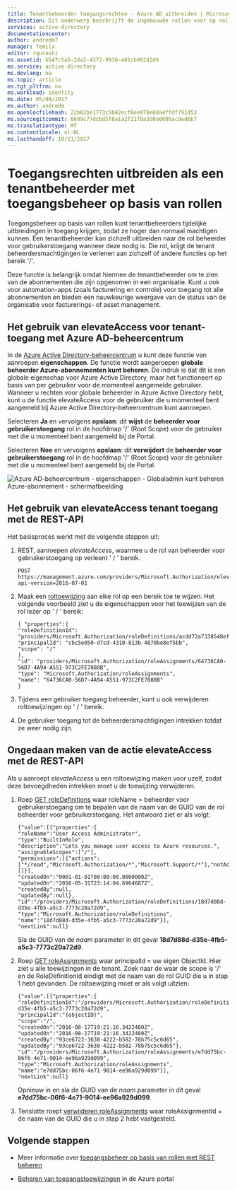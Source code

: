 ```yaml
---
title: Tenantbeheerder toegangsrechten - Azure AD uitbreiden | Microsoft Docs
description: Dit onderwerp beschrijft de ingebouwde rollen voor op rollen gebaseerde toegangsbeheer (RBAC).
services: active-directory
documentationcenter: 
author: andredm7
manager: femila
editor: rqureshi
ms.assetid: b547c5a5-2da2-4372-9938-481cb962d2d6
ms.service: active-directory
ms.devlang: na
ms.topic: article
ms.tgt_pltfrm: na
ms.workload: identity
ms.date: 05/09/2017
ms.author: andredm
ms.openlocfilehash: 22b62be1773c5042ecf6ee078e68a4ffdf791d53
ms.sourcegitcommit: 6699c77dcbd5f8a1a2f21fba3d0a0005ac9ed6b7
ms.translationtype: MT
ms.contentlocale: nl-NL
ms.lasthandoff: 10/11/2017
---
```

# <a name="elevate-access-as-a-tenant-admin-with-role-based-access-control"></a>Toegangsrechten uitbreiden als een tenantbeheerder met toegangsbeheer op basis van rollen

Toegangsbeheer op basis van rollen kunt tenantbeheerders tijdelijke uitbreidingen in toegang krijgen, zodat ze hoger dan normaal machtigen kunnen. Een tenantbeheerder kan zichzelf uitbreiden naar de rol beheerder voor gebruikerstoegang wanneer deze nodig is. Die rol, krijgt de tenant beheerdersmachtigingen te verlenen aan zichzelf of andere functies op het bereik '/'.

Deze functie is belangrijk omdat hiermee de tenantbeheerder om te zien van de abonnementen die zijn opgenomen in een organisatie. Kunt u ook voor automation-apps (zoals facturering en controle) voor toegang tot alle abonnementen en bieden een nauwkeurige weergave van de status van de organisatie voor facturerings- of asset management.  

## <a name="how-to-use-elevateaccess-for-tenant-access-with-azure-ad-admin-center"></a>Het gebruik van elevateAccess voor tenant-toegang met Azure AD-beheercentrum

In de [Azure Active Directory-beheercentrum](https://aad.portal.azure.com) u kunt deze functie van aanroepen **eigenschappen**.
De functie wordt aangeroepen **globale beheerder Azure-abonnementen kunt beheren**. De indruk is dat dit is een globale eigenschap voor Azure Active Directory, maar het functioneert op basis van per gebruiker voor de momenteel aangemelde gebruiker. Wanneer u rechten voor globale beheerder in Azure Active Directory hebt, kunt u de functie elevateAccess voor de gebruiker die u momenteel bent aangemeld bij Azure Active Directory-beheercentrum kunt aanroepen.

Selecteren **Ja** en vervolgens **opslaan**: dit **wijst** de **beheerder voor gebruikerstoegang** rol in de hoofdmap '/' (Root Scope) voor de gebruiker met die u momenteel bent aangemeld bij de Portal.

Selecteren **Nee** en vervolgens **opslaan**: dit **verwijdert** de **beheerder voor gebruikerstoegang** rol in de hoofdmap '/' (Root Scope) voor de gebruiker met die u momenteel bent aangemeld bij de Portal.

![Azure AD-beheercentrum - eigenschappen - Globaladmin kunt beheren Azure-abonnement - schermafbeelding](./media/role-based-access-control-tenant-admin-access/aad-azure-portal-global-admin-can-manage-azure-subscriptions.png)

## <a name="how-to-use-elevateaccess-to-give-tenant-access-with-the-rest-api"></a>Het gebruik van elevateAccess tenant toegang met de REST-API

Het basisproces werkt met de volgende stappen uit:

1. REST, aanroepen *elevateAccess*, waarmee u de rol van beheerder voor gebruikerstoegang op verleent ' / ' bereik.

    ```
    POST https://management.azure.com/providers/Microsoft.Authorization/elevateAccess?api-version=2016-07-01
    ```

2. Maak een [roltoewijzing](/rest/api/authorization/roleassignments) aan elke rol op een bereik toe te wijzen. Het volgende voorbeeld ziet u de eigenschappen voor het toewijzen van de rol lezer op ' / ' bereik:

    ```
    { "properties":{
    "roleDefinitionId": "providers/Microsoft.Authorization/roleDefinitions/acdd72a7338548efbd42f606fba81ae7",
    "principalId": "cbc5e050-d7cd-4310-813b-4870be8ef5bb",
    "scope": "/"
    },
    "id": "providers/Microsoft.Authorization/roleAssignments/64736CA0-56D7-4A94-A551-973C2FE7888B",
    "type": "Microsoft.Authorization/roleAssignments",
    "name": "64736CA0-56D7-4A94-A551-973C2FE7888B"
    }
    ```

3. Tijdens een gebruiker toegang beheerder, kunt u ook verwijderen roltoewijzingen op ' / ' bereik.

4. De gebruiker toegang tot de beheerdersmachtigingen intrekken totdat ze weer nodig zijn.


## <a name="how-to-undo-the-elevateaccess-action-with-the-rest-api"></a>Ongedaan maken van de actie elevateAccess met de REST-API

Als u aanroept *elevateAccess* u een roltoewijzing maken voor uzelf, zodat deze bevoegdheden intrekken moet u de toewijzing verwijderen.

1.  Roep [GET roleDefinitions](/rest/api/authorization/roledefinitions#RoleDefinitions_Get) waar roleName = beheerder voor gebruikerstoegang om te bepalen van de naam van de GUID van de rol beheerder voor gebruikerstoegang. Het antwoord ziet er als volgt:

    ```
    {"value":[{"properties":{
    "roleName":"User Access Administrator",
    "type":"BuiltInRole",
    "description":"Lets you manage user access to Azure resources.",
    "assignableScopes":["/"],
    "permissions":[{"actions":["*/read","Microsoft.Authorization/*","Microsoft.Support/*"],"notActions":[]}],
    "createdOn":"0001-01-01T08:00:00.0000000Z",
    "updatedOn":"2016-05-31T23:14:04.6964687Z",
    "createdBy":null,
    "updatedBy":null},
    "id":"/providers/Microsoft.Authorization/roleDefinitions/18d7d88d-d35e-4fb5-a5c3-7773c20a72d9",
    "type":"Microsoft.Authorization/roleDefinitions",
    "name":"18d7d88d-d35e-4fb5-a5c3-7773c20a72d9"}],
    "nextLink":null}
    ```

    Sla de GUID van de *naam* parameter in dit geval **18d7d88d-d35e-4fb5-a5c3-7773c20a72d9**.

2. Roep [GET roleAssignments](/rest/api/authorization/roleassignments#RoleAssignments_Get) waar principalId = uw eigen ObjectId. Hier ziet u alle toewijzingen in de tenant. Zoek naar de waar de scope is '/' en de RoleDefinitionId eindigt met de naam van de rol GUID die u in stap 1 hebt gevonden. De roltoewijzing moet er als volgt uitzien:

    ```
    {"value":[{"properties":{
    "roleDefinitionId":"/providers/Microsoft.Authorization/roleDefinitions/18d7d88d-d35e-4fb5-a5c3-7773c20a72d9",
    "principalId":"{objectID}",
    "scope":"/",
    "createdOn":"2016-08-17T19:21:16.3422480Z",
    "updatedOn":"2016-08-17T19:21:16.3422480Z",
    "createdBy":"93ce6722-3638-4222-b582-78b75c5c6d65",
    "updatedBy":"93ce6722-3638-4222-b582-78b75c5c6d65"},
    "id":"/providers/Microsoft.Authorization/roleAssignments/e7dd75bc-06f6-4e71-9014-ee96a929d099",
    "type":"Microsoft.Authorization/roleAssignments",
    "name":"e7dd75bc-06f6-4e71-9014-ee96a929d099"}],
    "nextLink":null}
    ```

    Opnieuw in en sla de GUID van de *naam* parameter in dit geval **e7dd75bc-06f6-4e71-9014-ee96a929d099**.

3. Tenslotte roept [verwijderen roleAssignments](/rest/api/authorization/roleassignments#RoleAssignments_DeleteById) waar roleAssignmentId = de naam van de GUID die u in stap 2 hebt vastgesteld.

## <a name="next-steps"></a>Volgende stappen

- Meer informatie over [toegangsbeheer op basis van rollen met REST beheren](role-based-access-control-manage-access-rest.md)

- [Beheren van toegangstoewijzingen](role-based-access-control-manage-assignments.md) in de Azure portal
